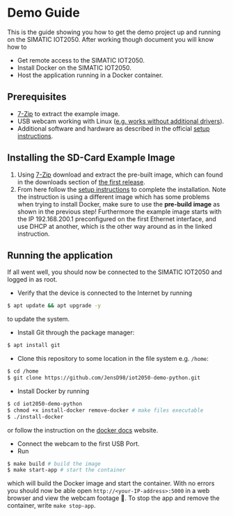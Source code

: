 # Demo Guide

This is the guide showing you how to get the demo project up and running on the SIMATIC IOT2050. After working though document you will know how to

- Get remote access to the SIMATIC IOT2050.
- Install Docker on the SIMATIC IOT2050.
- Host the application running in a Docker container.

## Prerequisites

- [7-Zip](https://www.7-zip.de/) to extract the example image.
- USB webcam working with Linux ([e.g. works without additional drivers](https://www.amazon.de/Jelly-Comb-Objektivdeckel-Video-Anrufe-Live-Streaming/dp/B0894RDBMJ/ref=sr_1_2_sspa?__mk_de_DE=%C3%85M%C3%85%C5%BD%C3%95%C3%91&dchild=1&keywords=webcam+linux&qid=1611871231&sr=8-2-spons&psc=1&spLa=ZW5jcnlwdGVkUXVhbGlmaWVyPUExRDlDQThIREE5TFU3JmVuY3J5cHRlZElkPUEwMTA1ODU3MUowM0FEUjhLVU1JVyZlbmNyeXB0ZWRBZElkPUEwMjIxMzYwMkdNMkpIQUM0M0daSSZ3aWRnZXROYW1lPXNwX2F0ZiZhY3Rpb249Y2xpY2tSZWRpcmVjdCZkb05vdExvZ0NsaWNrPXRydWU=)).
- Additional software and hardware as described in the official
  [setup instructions](https://support.industry.siemens.com/tf/ww/en/posts/how-to-setup-the-iot2050/238945/?page=0&pageSize=10).

## Installing the SD-Card Example Image

1. Using [7-Zip](https://www.7-zip.de/) download and extract the pre-built image, which can found in the downloads section of
   [the first release](https://github.com/JensD98/iot2050-demo-python/releases/tag/untagged-a8cfe2056ca56095a4a4).
2. From here follow the
   [setup instructions](https://support.industry.siemens.com/tf/ww/en/posts/how-to-setup-the-iot2050/238945/?page=0&pageSize=10)
   to complete the installation. Note the instruction is using a different image which has some problems when trying to install Docker, make sure to use the
   **pre-build image** as shown in the previous step! Furthermore the example image starts with the IP 192.168.200.1 preconfigured on the first Ethernet interface, and use DHCP at another, which is the other way around as in the linked instruction.

## Running the application

If all went well, you should now be connected to the SIMATIC IOT2050 and logged in as root.

- Verify that the device is connected to the Internet by running

```bash
$ apt update && apt upgrade -y
```

to update the system.

- Install Git through the package manager:

```bash
$ apt install git
```

- Clone this repository to some location in the file system e.g. `/home`:

```bash
$ cd /home
$ git clone https://github.com/JensD98/iot2050-demo-python.git
```

- Install Docker by running

```bash
$ cd iot2050-demo-python
$ chmod +x install-docker remove-docker # make files executable
$ ./install-docker
```

or follow the instruction on the [docker docs](https://docs.docker.com/engine/install/debian/) website.

- Connect the webcam to the first USB Port.
- Run

```bash
$ make build # build the image
$ make start-app # start the container
```

which will build the Docker image and start the container. With no errors you should now be able open `http://<your-IP-address>:5000` in a web browser and
view the webcam footage :tada:. To stop the app and remove the container, write `make stop-app`.
